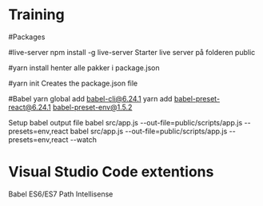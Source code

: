 # Training

#Packages

#live-server
npm install -g live-server
Starter live server på folderen public

#yarn install
henter alle pakker i package.json

#yarn init
Creates the package.json file


#Babel
yarn global add babel-cli@6.24.1
yarn add babel-preset-react@6.24.1 babel-preset-env@1.5.2

Setup babel output file
babel src/app.js --out-file=public/scripts/app.js --presets=env,react
babel src/app.js --out-file=public/scripts/app.js --presets=env,react --watch


# Visual Studio Code extentions
Babel ES6/ES7
Path Intellisense
